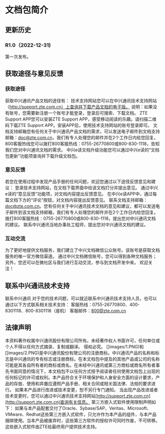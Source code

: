 # 文档包简介 
## 更新历史 
### R1.0（2022-12-31) 
第一次发布。 
## 获取途径与意见反馈 
### 获取途径 
获取中兴通讯产品文档的途径有： 
技术支持网站您可以在中兴通讯技术支持网站（http://support.zte.com.cn）上查询并下载产品文档的电子版。 说明：如果没有账号，您需要新注册一个账号才能登录，登录后可搜索、下载文档。 
ZTE Support APP您可以安装ZTE Support APP，感受移动阅读的乐趣。请扫描二维码下载ZTE Support APP。安装APP后，使用技术支持网站的账号登录即可。 
文档支持邮箱您有任何关于中兴通讯产品文档的需求，可以发送电子邮件到文档支持邮箱：doc@zte.com.cn，我们有专人处理您的邮件并在2个工作日内给您回复。 
800客服热线您可以拨打800客服热线：0755-26770800或800-830-1118，告知我们您对中兴通讯文档的需求。 
中兴e读文档升级功能您可以通过中兴e读的“文档包更新”功能项查询并下载升级文档包。 
### 意见反馈 
若您在使用过程中发现产品手册的任何问题，欢迎您通过以下途径反馈意见和建议： 
登录技术支持网站，在文档下载界面中给该文档打分并提出意见。 
通过中兴e读的“意见反馈”功能项，对文档内容提出反馈意见。 
在中兴e读APP中，通过每篇文档下方的“评论”按钮，对文档内容提出反馈意见。 
联系文档支持邮箱：doc@zte.com.cn。您有任何关于中兴通讯技术文档的意见和建议，都可以发送电子邮件到该文档支持邮箱，我们有专人处理您的邮件并在2个工作日内给您回复。 
拨打800客服热线：0755-26770800或800-830-1118，提出您对中兴通讯文档的建议。 
联系中兴通讯当地办事处工程师，提出您对中兴通讯文档的建议。 
### 互动交流 
为了更好地提供文档服务，我们建立了中兴文档微信公众账号。该账号是获取文档服务的唯一官方微信渠道。 
通过中兴文档微信账号，您可以得到各种文档服务；另外，您还可以在微社区与我们进行互动交流，参与到文档开发中来。 
欢迎关注！ 
 
## 联系中兴通讯技术支持 
联系中兴通讯 
对于您的技术问题，可以就近联系中兴通讯技术支持人员，也可以通过以下方式联系相关技术支持： 
客服热线：0755-26770800、400-8301118、800-8301118（座机） 
客服邮件：800@zte.com.cn 
## 法律声明 
本资料著作权属中兴通讯股份有限公司所有。未经著作权人书面许可，任何单位或个人不得以任何方式摘录、复制或翻译。 
侵权必究。 
[]images/1.PNG)和[]images/2.PNG)是中兴通讯股份有限公司的注册商标。中兴通讯产品的名称和标志是中兴通讯的专有标志或注册商标。在本文档包中提及的其他产品或公司的名称可能是其各自所有者的商标或商名。在未经中兴通讯或第三方商标或商名所有者事先书面同意的情况下，本文档包不以任何方式授予阅读者任何使用文档包上出现的任何标记的许可或权利。本产品符合关于环境保护和人身安全方面的设计要求，产品的存放、使用和弃置应遵照产品手册、相关合同或相关国法律、法规的要求进行。 
如果本产品进行改进或技术变更，恕不另行专门通知。 
当出现产品改进或者技术变更时，您可以通过中兴通讯技术支持网站[http://support.zte.com.cn](http://support.zte.com.cn)查询有关信息。
第三方嵌入式软件使用限制声明如下：
如果与本产品配套交付了Oracle、Sybase/SAP、Veritas、Microsoft、VMware、Redhat这些第三方嵌入式软件，只允许作为本产品的组件，与本产品捆绑使用。当本产品被废弃时，这些第三方软件的授权许可同时作废，不可转移。这些嵌入式软件由ZTE给最终用户提供技术支持。 
